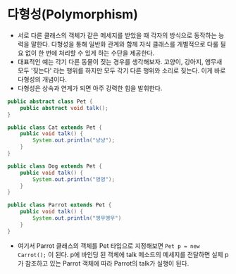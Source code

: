 # 다형성(Polymorphism)

- 서로 다른 클래스의 객체가 같은 메세지를 받았을 때 각자의 방식으로 동작하는 능력을 말한다. 다형성을 통해 일반화 관계와 함께 자식 클래스를 개별적으로 다룰 필요 없이 한 번에 처리할 수 있게 하는 수단을 제공한다.
- 대표적인 예는 각기 다른 동물이 짖는 경우를 생각해보자. 고양이, 강아지, 앵무새 모두 '짖는다' 라는 행위를 하지만 모두 각기 다른 행위와 소리로 짖는다. 이게 바로 다형성의 개념이다.
- 다형성은 상속과 연계가 되면 아주 강력한 힘을 발휘한다. 

```java
public abstract class Pet {
    public abstract void talk();
}

public class Cat extends Pet {
    public void talk() {
        System.out.println("냥냥");
    }
}

public class Dog extends Pet {
    public void talk() {
        System.out.println("멍멍");
    }
}

public class Parrot extends Pet {
    public void talk() {
        System.out.println("앵무앵무")
    }
}
```

- 여기서 Parrot 클래스의 객체를 Pet 타입으로 지정해보면 ```Pet p = new Carrot();``` 이 된다. p에 바인딩 된 객체에 talk 메소드의 메세지를 전달하면 실제 p가 참조하고 있는 Parrot 객체에 따라 Parrot의 talk가 실행이 된다. 

